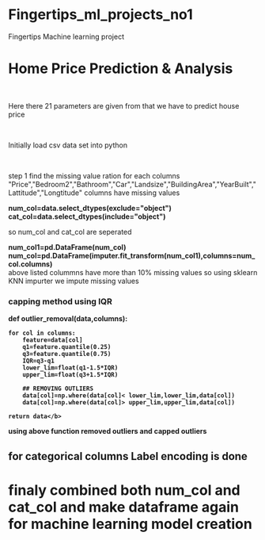 # Fingertips_ml_projects_no1
Fingertips Machine learning project

<h1>Home Price Prediction & Analysis</h1>
<br>
<p>Here there 21 parameters are given from that we have to predict house price</p>
<br>
<p>Initially load csv data set into python</p>
<br>
<p> step 1 find the missing value ration for each columns   "Price","Bedroom2","Bathroom","Car","Landsize","BuildingArea","YearBuilt","Lattitude","Longtitude" columns have missing values
  
 <b>num_col=data.select_dtypes(exclude="object")
  cat_col=data.select_dtypes(include="object")</b>

so num_col and cat_col are seperated

  <b>num_col1=pd.DataFrame(num_col)
  num_col=pd.DataFrame(imputer.fit_transform(num_col1),columns=num_col.columns)</b>
<br>
above listed colummns have more than 10% missing values so using sklearn KNN impurter we impute missing values
<br>
### capping method using IQR
<b>def outlier_removal(data,columns):
    
    for col in columns:
        feature=data[col]
        q1=feature.quantile(0.25)
        q3=feature.quantile(0.75)
        IQR=q3-q1
        lower_lim=float(q1-1.5*IQR)
        upper_lim=float(q3+1.5*IQR)
        
        ## REMOVING OUTLIERS
        data[col]=np.where(data[col]< lower_lim,lower_lim,data[col])
        data[col]=np.where(data[col]> upper_lim,upper_lim,data[col])
        
    return data</b>
using above function removed outliers and capped outliers

## for categorical columns Label encoding is done
# finaly combined both num_col and cat_col and make dataframe again for machine learning model creation
  
</p>
